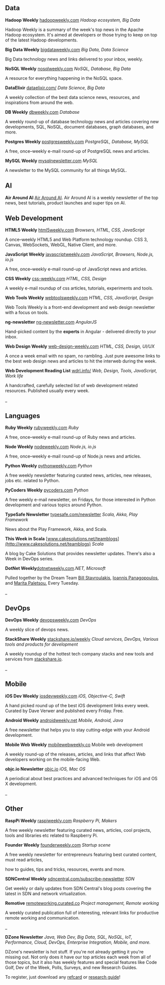 
## Data

**Hadoop Weekly** [hadoopweekly.com](http://www.hadoopweekly.com/)  _Hadoop ecosystem, Big Data_

Hadoop Weekly is a summary of the week's top news in the Apache Hadoop ecosystem. It's aimed at developers or those trying to keep on top of the latest Hadoop developments.

**Big Data Weekly** [bigdataweekly.com](http://bigdataweekly.com/) _Big Data, Data Science_

Big Data technology news and links delivered to your inbox, weekly.

**NoSQL Weekly** [nosqlweekly.com](http://www.nosqlweekly.com/) _NoSQL, Database, Big Data_

A resource for everything happening in the NoSQL space.

**DataElixir** [dataelixir.com/](http://dataelixir.com/) _Data Science, Big Data_

A weekly collection of the best data science news, resources, and inspirations from around the web.

**DB Weekly** [dbweekly.com](http://dbweekly.com/) _Database_

A weekly round-up of database technology news and articles covering new developments, SQL, NoSQL, document databases, graph databases, and more.

**Postgres Weekly** [postgresweekly.com](http://postgresweekly.com/) _PostgreSQL, Database, MySQL_

A free, once–weekly e-mail round-up of PostgreSQL news and articles.

**MySQL Weekly** [mysqlnewsletter.com](http://mysqlnewsletter.com/) _MySQL_

A newsletter to the MySQL community for all things MySQL.


## AI

**Air Around AI** [Air Around AI](https://airaroundai.substack.com/). Air Around AI is a weekly newsletter of the top news, best tutorials, product launches and super tips on AI.


## Web Development

**HTML5 Weekly** [html5weekly.com](http://html5weekly.com) _Browsers, HTML, CSS, JavaScript_

A once–weekly HTML5 and Web Platform technology roundup. CSS 3, Canvas, WebSockets, WebGL, Native Client, and more.

**JavaScript Weekly** [javascriptweekly.com](http://javascriptweekly.com/) _JavaScript, Browsers, Node.js, io.js_

A free, once–weekly e-mail round-up of JavaScript news and articles.

**CSS Weekly** [css-weekly.com](http://css-weekly.com/) _HTML, CSS, Design_

A weekly e-mail roundup of css articles, tutorials, experiments and tools.

**Web Tools Weekly** [webtoolsweekly.com](http://webtoolsweekly.com/) _HTML, CSS, JavaScript, Design_

Web Tools Weekly is a front-end development and web design newsletter with a focus on tools.

**ng-newsletter** [ng-newsletter.com](http://www.ng-newsletter.com/) _AngularJS_

Hand-picked content by the **experts** in Angular - delivered directly to your inbox.

**Web Design Weekly** [web-design-weekly.com](http://web-design-weekly.com/) _HTML, CSS, Design, UI/UX_

A once a week email with no spam, no rambling. Just pure awesome links to the best web design news and articles to hit the interweb during the week.

**Web Development Reading List** [wdrl.info/](https://wdrl.info/) _Web, Design, Tools, JavaScript, Work life_

A handcrafted, carefully selected list of web development related resources. Published usually every week.

_

## **Languages**

**Ruby Weekly** [rubyweekly.com](http://rubyweekly.com/) _Ruby_

A free, once–weekly e-mail round-up of Ruby news and articles.

**Node Weekly** [nodeweekly.com](http://nodeweekly.com/) _Node.js, io.js_

A free, once–weekly e-mail round-up of Node.js news and articles.

**Python Weekly** [pythonweekly.com](http://www.pythonweekly.com/) _Python_

A free weekly newsletter featuring curated news, articles, new releases, jobs etc. related to Python.

**PyCoders Weekly** [pycoders.com](http://www.pycoders.com/) _Python_

A free weekly e-mail newsletter, on Fridays, for those interested in Python development and various topics around Python.

**TypeSafe Newsletter** [typesafe.com/newsletter](http://typesafe.com/newsletter) _Scala, Akka, Play Framework_

News about the Play Framework, Akka, and Scala.

**This Week in Scala** [www.cakesolutions.net/teamblogs](http://www.cakesolutions.net/teamblogs) _Scala_

A blog by Cake Solutions that provides newsletter updates. There's also a Week in DevOps series.

**DotNet Weekly**[dotnetweekly.com](http://www.dotnetweekly.com/)_.NET, Microsoft_

Pulled together by the Dream Team [Bill Stavroulakis](http://bstavroulakis.com/blog/), [Ioannis Panagopoulos](http://www.progware.org/blog/), and [Marita Paletsou.](http://codespot.gr/) Every Tuesday. 

_

## DevOps

**DevOps Weekly** [devopsweekly.com](http://www.devopsweekly.com/) _DevOps_

A weekly slice of devops news.

**StackShare Weekly** [stackshare.io/weekly](http://stackshare.io/weekly) _Cloud services, DevOps, Various tools and products for development_

A weekly roundup of the hottest tech company stacks and new tools and services from [stackshare.io](http://stackshare.io).

_

## Mobile

**iOS Dev Weekly** [iosdevweekly.com](https://iosdevweekly.com/) _iOS, Objective-C, Swift_

A hand picked round up of the best iOS development links every week. Curated by Dave Verwer and published every Friday. Free.

**Android Weekly** [androidweekly.net](http://androidweekly.net/) _Mobile, Android, Java_

A free newsletter that helps you to stay cutting-edge with your Android development.

**Mobile Web Weekly** [mobilewebweekly.co](http://mobilewebweekly.co/) Mobile web development

A weekly round-up of the releases, articles, and links that affect Web developers working on the mobile-facing Web.

**objc.io Newsletter** [objc.io](http://www.objc.io/) _iOS, Mac OS_

A periodical about best practices and advanced techniques for iOS and OS X development.

_

## Other

**RaspPi Weekly** [raspiweekly.com](http://www.raspiweekly.com) _Raspberry Pi, Makers_

A free weekly newsletter featuring curated news, articles, cool projects, tools and libraries etc related to Raspberry Pi.

**Founder Weekly** [founderweekly.com](http://www.founderweekly.com) _Startup scene_

A free weekly newsletter for entrepreneurs featuring best curated content, must read articles, 

how to guides, tips and tricks, resources, events and more.

**SDNCentral Weekly** [sdncentral.com/subscribe-newsletter](https://www.sdncentral.com/subscribe-newsletter/) _SDN_

Get weekly or daily updates from SDN Central's blog posts covering the latest in SDN and network virtualization.

**Remotive** [remoteworking.curated.co](https://remoteworking.curated.co/) _Project management, Remote working_

A weekly curated publication full of interesting, relevant links for productive remote working and communication.

_

**DZone Newsletter** _Java, Web Dev, Big Data, SQL, NoSQL, IoT, Performance, Cloud, DevOps, Enterprise Integration, Mobile, and more._

DZone's newsletter is hot stuff. If you're not already getting it you're missing out. Not only does it have our top articles each week from all of those topics, but it also has weekly features and special features like Code Golf, Dev of the Week, Polls, Surveys, and new Research Guides.

To register, just download any [refcard](http://refcardz.dzone.com/) or [research guide](http://dzone.com/page/research)!
